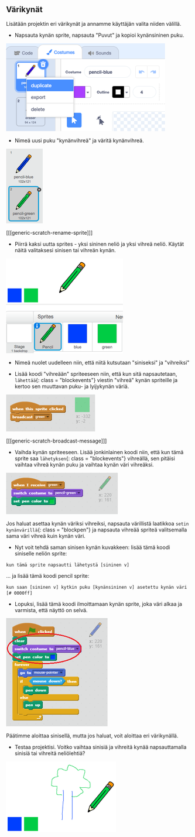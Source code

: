 ## Värikynät

Lisätään projektin eri värikynät ja annamme käyttäjän valita niiden välillä.

+ Napsauta kynän sprite, napsauta "Puvut" ja kopioi kynänsininen puku.

![kuvakaappaus](images/paint-blue-duplicate.png)

+ Nimeä uusi puku "kynänvihreä" ja väritä kynänvihreä.

![kuvakaappaus](images/paint-pencil-green.png)

[[[generic-scratch-rename-sprite]]]

+ Piirrä kaksi uutta sprites - yksi sininen neliö ja yksi vihreä neliö. Käytät näitä valitaksesi sinisen tai vihreän kynän.

![kuvakaappaus](images/paint-selectors.png)

+ Nimeä nuolet uudelleen niin, että niitä kutsutaan "siniseksi" ja "vihreiksi"

+ Lisää koodi "vihreään" spriteeseen niin, että kun sitä napsautetaan, `lähettää`{: class = "blockevents"} viestin "vihreä" kynän spriteille ja kertoo sen muuttavan puku- ja lyijykynän väriä.

![Broadcast vihreä](images/paint-broadcast-green.png)

[[[generic-scratch-broadcast-message]]]

+ Vaihda kynän spriteeseen. Lisää jonkinlainen koodi niin, että kun tämä sprite saa `lähetyksen`{: class = "blockevents"} vihreällä, sen pitäisi vaihtaa vihreä kynän puku ja vaihtaa kynän väri vihreäksi.

![Broadcast vihreä](images/broadcast-green.png)

Jos haluat asettaa kynän väriksi vihreiksi, napsauta värillistä laatikkoa `setin kynänvärillä`{: class = "blockpen"} ja napsauta vihreää spriteä valitsemalla sama väri vihreä kuin kynän väri.

+ Nyt voit tehdä saman sinisen kynän kuvakkeen: lisää tämä koodi siniselle neliön sprite:

```blocks
kun tämä sprite napsautti lähetystä [sininen v]
```

... ja lisää tämä koodi pencil sprite:

```blocks
kun saan [sininen v] kytkin puku [kynänsininen v] asetettu kynän väri [# 0000ff]
```

+ Lopuksi, lisää tämä koodi ilmoittamaan kynän sprite, joka väri alkaa ja varmista, että näyttö on selvä.

![Aloita lyijykynä](images/start-pencil.png)

Päätimme aloittaa sinisellä, mutta jos haluat, voit aloittaa eri värikynällä.

+ Testaa projektisi. Voitko vaihtaa sinisiä ja vihreitä kynää napsauttamalla sinisiä tai vihreitä neliölehtiä?

![kuvakaappaus](images/paint-pens-test.png)